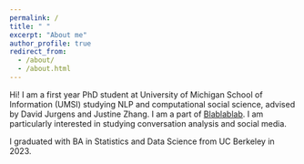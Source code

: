 ```yaml
---
permalink: /
title: " "
excerpt: "About me"
author_profile: true
redirect_from: 
  - /about/
  - /about.html
---
```


Hi! I am a first year PhD student at University of Michigan School of Information (UMSI) studying NLP and computational social science, advised by David Jurgens and Justine Zhang. I am a part of [Blablablab](https://blablablab.si.umich.edu/). I am particularly interested in studying conversation analysis and social media.

I graduated with BA in Statistics and Data Science from UC Berkeley in 2023.

